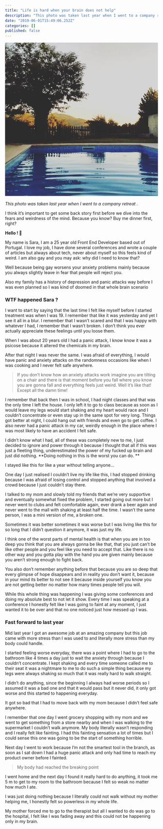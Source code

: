 ```yaml
---
title: "Life is hard when your brain does not help"
description: "This photo was taken last year when I went to a company retreat ."
date: "2019-06-01T15:49:06.252Z"
categories: []
published: false
---
```


![](./asset-1.jpeg)

_This photo was taken last year when I went to a company retreat ._

I think it’s important to get some back story first before we dive into the fears and weirdness of the mind. Because you know? Buy me dinner first, right? 

**Hello ! 👋**

My name is Sara, I am a 25 year old Front End Developer based out of Portugal. I love my job, I have done several conferences and wrote a couple of articles but always about tech, never about myself so this feels kind of weird. I am also gay and you may ask: why did I need to know that? 

Well because being gay worsens your anxiety problems mainly because you always slightly leave in fear that people will reject you.

Also my family has a history of depression and panic attacks way before I was even planned so I was kind of doomed in that whole brain scenario 

### WTF happened Sara ?

  

I want to start by saying that the last time I felt like myself before I started treatment was when I was 19. I remember that like it was yesterday and yet I see it all in a blur. I remember that I wasn’t scared and that I was happy with whatever I had, I remember that I wasn’t broken. I don’t think you ever actually appreciate these feelings until you loose them. 

When I was about 20 years old I had a panic attack, I know know it was a psicose because it altered the chemicals in my brain. 

After that night I was never the same. I was afraid of everything, I would have panic and anxiety attacks on the randomness occasions like when I was cooking and I never felt safe anywhere. 

> If you don’t know how an anxiety attacks work imagine you are tilting on a chair and there is that moment before you fall where you know you are gonna fall and everything feels just weird. Well it’s like that! Except all the damn time! 

I remember that back then I was in school, I had night classes and that was the only time I left the house. I only left it to go to class because as soon as I would leave my legs would start shaking and my heart would race and I couldn’t concentrate or even stay up in the same spot for very long. Things got better at night, I could hang out with friends and even go to get coffee. I also never had a panic attack in my car, weirdly enough in the place where I was most likely to have an accident I felt safe.

I didn’t know what I had, all of these was completely new to me, I just decided to ignore and power through it because I thought that all if this was just a fleeting thing, underestimated the power of my fucked up brain and just did nothing. **Doing nothing in this is the worst you can do. **

I stayed like this for like a year without telling anyone… 

One day I just realised I couldn’t live my life like this, I had stopped drinking because I was afraid of losing control and stopped anything that involved a crowd because I just couldn’t stay there. 

I talked to my mom and slowly told my friends that we’re very supportive and eventually somewhat fixed the problem, I started going out more but I never went to clubs and felt comfortable again, ever drank a beer again and never went to the mall with shaking at least half the time. I wasn’t the same person, I was a mini version of me, a broken one. 

Sometimes it was better sometimes it was worse but I was living like this for so long that I didn’t question it anymore, it was just my life.

I think one of the worst parts of mental health is that when you are in too deep you think that you are always gonna be like that, that you just can’t be like other people and you feel like you need to accept that. Like there is no other way and you gotta play with the hand you are given mainly because you aren’t strong enough to fight back.

You also don’t remember anything before that because you are so deep that every glimpse of hope disappears and in reality you don’t want it, because in your mind its better to not see it because inside yourself you know you are not getting better no matter how many times people tell you will.

While this whole thing was happening I was giving some conferences and doing my absolute best to not let it show. Every time I was speaking at a conference I honestly felt like I was going to faint at any moment, I just wanted it to be over and that no one noticed just how messed up I was. 

### Fast forward to last year

  

Mid last year I got an awesome job at an amazing company but this job came with more stress than I was used to and literally more stress than my body could handle. 

I started feeling worse everyday, there was a point where I had to go to the bathroom like 4 times a day just to wait the anxiety through because I couldn’t concentrate. I kept shaking and every time someone called me to their seat it was a nightmare to me to do such a simple thing because my legs were always shaking so much that it was really hard to walk straight. 

I didn’t do anything, since the beginning I always had worse periods so I assumed it was a bad one and that it would pass but it never did, it only got worse and this started to happening everyday. 

It got so bad that I had to move back with my mom because I didn’t feel safe anywhere. 

I remember that one day I went grocery shopping with my mom and we went to get something from a store nearby and when I was walking to the supermarket I couldn’t walk anymore. My body literally wasn’t responding and I really felt like fainting. I had this fainting sensation a lot of times but I could sense this one was going to be the start of something horrible. 

Next day I went to work because I’m not the smartest tool in the branch, as soon as I sat down I had a huge panic attack and only had time to reach my product owner before I fainted. 

> My body had reached the breaking point

I went home and the next day I found it really hard to do anything, it took me 5 m to get to my room to the bathroom because I felt so weak no matter how much I ate.

I was just doing nothing because I literally could not walk without my mother helping me, I honestly felt so powerless in my whole life.

My mother forced me to go to the therapist but all I wanted to do was go to the hospital, I felt like I was fading away and this could not be happening only in my brain.